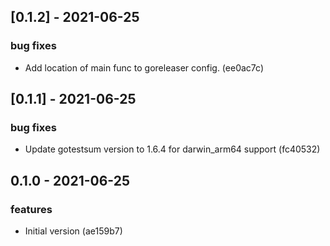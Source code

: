 
<a name="0.1.2"></a>
## [0.1.2] - 2021-06-25
### bug fixes
- Add location of main func to goreleaser config. (ee0ac7c)


<a name="0.1.1"></a>
## [0.1.1] - 2021-06-25
### bug fixes
- Update gotestsum version to 1.6.4 for darwin_arm64 support (fc40532)


<a name="0.1.0"></a>
## 0.1.0 - 2021-06-25
### features
- Initial version (ae159b7)

